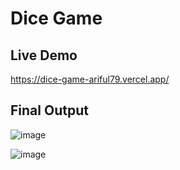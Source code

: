# Dice Game
## Live Demo
https://dice-game-ariful79.vercel.app/

## Final Output
![image](https://github.com/user-attachments/assets/36a6a660-249a-4fd2-9e23-10efeca9b8a2)

![image](https://github.com/user-attachments/assets/b64fe5eb-5d66-4961-964f-4f0f5283d943)


